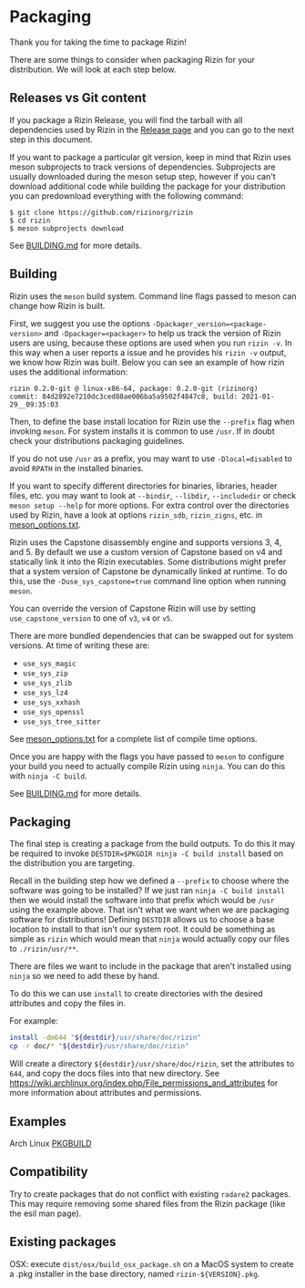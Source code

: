 Packaging
=========

Thank you for taking the time to package Rizin!

There are some things to consider when packaging Rizin for your distribution.
We will look at each step below.

Releases vs Git content
--------------

If you package a Rizin Release, you will find the tarball with all
dependencies used by Rizin in the
[Release page](https://github.com/rizinorg/rizin/releases) and you can go to
the next step in this document.

If you want to package a particular git version, keep in mind that Rizin uses
meson subprojects to track versions of dependencies. Subprojects are usually
downloaded during the meson setup step, however if you can't download
additional code while building the package for your distribution you can
predownload everything with the following command:
```
$ git clone https://github.com/rizinorg/rizin
$ cd rizin
$ meson subprojects download
```

See [BUILDING.md][] for more details.

Building
--------

Rizin uses the `meson` build system. Command line flags passed to meson can
change how Rizin is built.

First, we suggest you use the options `-Dpackager_version=<package-version>`
and `-Dpackager=<packager>` to help us track the version of Rizin users are
using, because these options are used when you run `rizin -v`. In this way
when a user reports a issue and he provides his `rizin -v` output, we know
how Rizin was built. Below you can see an example of how rizin uses the
additional information:
```
rizin 0.2.0-git @ linux-x86-64, package: 0.2.0-git (rizinorg)
commit: 84d2892e7210dc3ced88ae006ba5a9502f4847c8, build: 2021-01-29__09:35:03
```

Then, to define the base install location for Rizin use the `--prefix` flag when
invoking `meson`. For system installs it is common to use `/usr`. If in doubt
check your distributions packaging guidelines.

If you do not use `/usr` as a prefix, you may want to use `-Dlocal=disabled` to
avoid `RPATH` in the installed binaries.

If you want to specify different directories for binaries, libraries, header
files, etc. you may want to look at `--bindir`, `--libdir`, `--includedir` or
check `meson setup --help` for more options. For extra control over the
directories used by Rizin, have a look at options `rizin_sdb`, `rizin_zigns`,
etc. in [meson_options.txt][].

Rizin uses the Capstone disassembly engine and supports versions 3, 4, and 5.
By default we use a custom version of Capstone based on v4 and statically link
it into the Rizin executables.  Some distributions might prefer that a system
version of Capstone be dynamically linked at runtime. To do this, use the
`-Duse_sys_capstone=true` command line option when running `meson`.

You can override the version of Capstone Rizin will use by setting
`use_capstone_version` to one of `v3`, `v4` or `v5`.

There are more bundled dependencies that can be swapped out for system versions.
At time of writing these are:
* `use_sys_magic`
* `use_sys_zip`
* `use_sys_zlib`
* `use_sys_lz4`
* `use_sys_xxhash`
* `use_sys_openssl`
* `use_sys_tree_sitter`

See [meson_options.txt][] for a complete list of compile time options.

Once you are happy with the flags you have passed to `meson` to configure your
build you need to actually compile Rizin using `ninja`. You can do this with
`ninja -C build`.

See [BUILDING.md][] for more details.

Packaging
---------

The final step is creating a package from the build outputs. To do this it may
be required to invoke `DESTDIR=$PKGDIR ninja -C build install` based on the
distribution you are targeting.

Recall in the building step how we defined a `--prefix` to choose where the
software was going to be installed? If we just ran `ninja -C build install`
then we would install the software into that prefix which would be `/usr` using
the example above. That isn't what we want when we are packaging software for
distributions! Defining `DESTDIR` allows us to choose a base location to install
to that isn't our system root. It could be something as simple as `rizin` which
would mean that `ninja` would actually copy our files to `./rizin/usr/**`.

There are files we want to include in the package that aren't installed using
`ninja` so we need to add these by hand.

To do this we can use `install` to create directories with the desired attributes
and copy the files in.

For example:

```sh
install -dm644 "${destdir}/usr/share/doc/rizin"
cp -r doc/* "${destdir}/usr/share/doc/rizin"
```

Will create a directory `${destdir}/usr/share/doc/rizin`, set the attributes to
`644`, and copy the docs files into that new directory. See
https://wiki.archlinux.org/index.php/File_permissions_and_attributes for more
information about attributes and permissions.

Examples
--------

Arch Linux [PKGBUILD](https://aur.archlinux.org/cgit/aur.git/plain/PKGBUILD?h=rizin-git)

Compatibility
-------------

Try to create packages that do not conflict with existing `radare2` packages.
This may require removing some shared files from the Rizin package (like the
esil man page).

Existing packages
-----------------

OSX: execute `dist/osx/build_osx_package.sh` on a MacOS system to create a .pkg installer in the base directory, named `rizin-${VERSION}.pkg`.


[BUILDING.md]: https://github.com/rizinorg/rizin/blob/dev/BUILDING.md
[meson_options.txt]: https://github.com/rizinorg/rizin/blob/dev/meson_options.txt
